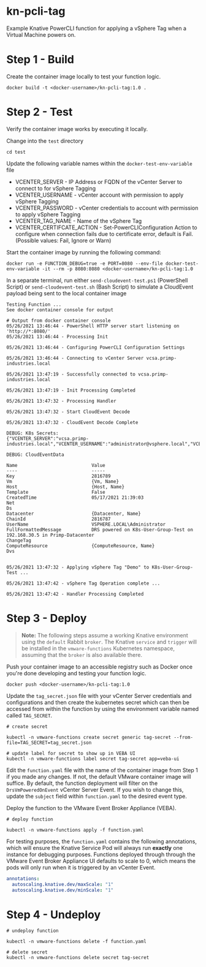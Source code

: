 # kn-pcli-tag
Example Knative PowerCLI function for applying a vSphere Tag when a Virtual Machine powers on.

# Step 1 - Build

Create the container image locally to test your function logic.

```
docker build -t <docker-username>/kn-pcli-tag:1.0 .
```

# Step 2 - Test

Verify the container image works by executing it locally.

Change into the `test` directory
```console
cd test
```

Update the following variable names within the `docker-test-env-variable` file

* VCENTER_SERVER - IP Address or FQDN of the vCenter Server to connect to for vSphere Tagging
* VCENTER_USERNAME - vCenter account with permission to apply vSphere Tagging
* VCENTER_PASSWORD - vCenter credentials to account with permission to apply vSphere Tagging
* VCENTER_TAG_NAME - Name of the vSphere Tag
* VCENTER_CERTIFCATE_ACTION - Set-PowerCLIConfiguration Action to configure when connection fails due to certificate error, default is Fail. (Possible values: Fail, Ignore or Warn)


Start the container image by running the following command:

```console
docker run -e FUNCTION_DEBUG=true -e PORT=8080 --env-file docker-test-env-variable -it --rm -p 8080:8080 <docker-username>/kn-pcli-tag:1.0
```

In a separate terminal, run either `send-cloudevent-test.ps1` (PowerShell Script) or `send-cloudevent-test.sh` (Bash Script) to simulate a CloudEvent payload being sent to the local container image

```console
Testing Function ...
See docker container console for output

# Output from docker container console
05/26/2021 13:46:44 - PowerShell HTTP server start listening on 'http://*:8080/'
05/26/2021 13:46:44 - Processing Init

05/26/2021 13:46:44 - Configuring PowerCLI Configuration Settings

05/26/2021 13:46:44 - Connecting to vCenter Server vcsa.primp-industries.local

05/26/2021 13:47:19 - Successfully connected to vcsa.primp-industries.local

05/26/2021 13:47:19 - Init Processing Completed

05/26/2021 13:47:32 - Processing Handler

05/26/2021 13:47:32 - Start CloudEvent Decode

05/26/2021 13:47:32 - CloudEvent Decode Complete

DEBUG: K8s Secrets:
{"VCENTER_SERVER":"vcsa.primp-industries.local","VCENTER_USERNAME":"administrator@vsphere.local","VCENTER_PASSWORD":"****","VCENTER_TAG_NAME":"Demo"}

DEBUG: CloudEventData

Name                           Value
----                           -----
Key                            2816789
Vm                             {Vm, Name}
Host                           {Host, Name}
Template                       False
CreatedTime                    05/17/2021 21:39:03
Net
Ds
Datacenter                     {Datacenter, Name}
ChainId                        2816787
UserName                       VSPHERE.LOCAL\Administrator
FullFormattedMessage           DRS powered on K8s-User-Group-Test on 192.168.30.5 in Primp-Datacenter
ChangeTag
ComputeResource                {ComputeResource, Name}
Dvs


05/26/2021 13:47:32 - Applying vSphere Tag "Demo" to K8s-User-Group-Test ...

05/26/2021 13:47:42 - vSphere Tag Operation complete ...

05/26/2021 13:47:42 - Handler Processing Completed
```

# Step 3 - Deploy

> **Note:** The following steps assume a working Knative environment using the
`default` Rabbit `broker`. The Knative `service` and `trigger` will be installed in the
`vmware-functions` Kubernetes namespace, assuming that the `broker` is also available there.

Push your container image to an accessible registry such as Docker once you're done developing and testing your function logic.

```console
docker push <docker-username>/kn-pcli-tag:1.0
```

Update the `tag_secret.json` file with your vCenter Server credentials and configurations and then create the kubernetes secret which can then be accessed from within the function by using the environment variable named called `TAG_SECRET`.

```console
# create secret

kubectl -n vmware-functions create secret generic tag-secret --from-file=TAG_SECRET=tag_secret.json

# update label for secret to show up in VEBA UI
kubectl -n vmware-functions label secret tag-secret app=veba-ui
```

Edit the `function.yaml` file with the name of the container image from Step 1 if you made any changes. If not, the default VMware container image will suffice. By default, the function deployment will filter on the `DrsVmPoweredOnEvent` vCenter Server Event. If you wish to change this, update the `subject` field within `function.yaml` to the desired event type.


Deploy the function to the VMware Event Broker Appliance (VEBA).

```console
# deploy function

kubectl -n vmware-functions apply -f function.yaml
```

For testing purposes, the `function.yaml` contains the following annotations, which will ensure the Knative Service Pod will always run **exactly** one instance for debugging purposes. Functions deployed through through the VMware Event Broker Appliance UI defaults to scale to 0, which means the pods will only run when it is triggered by an vCenter Event.

```yaml
annotations:
  autoscaling.knative.dev/maxScale: "1"
  autoscaling.knative.dev/minScale: "1"
```

# Step 4 - Undeploy

```console
# undeploy function

kubectl -n vmware-functions delete -f function.yaml

# delete secret
kubectl -n vmware-functions delete secret tag-secret
```